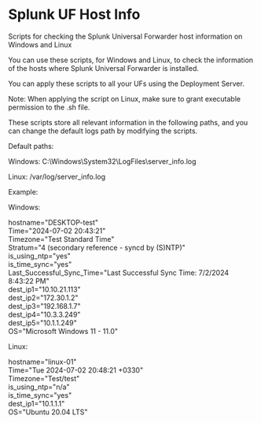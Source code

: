 # Splunk UF Host Info
Scripts for checking the Splunk Universal Forwarder host information on Windows and Linux

You can use these scripts, for Windows and Linux, to check the information of the hosts where Splunk Universal Forwarder is installed.

You can apply these scripts to all your UFs using the Deployment Server.

Note: When applying the script on Linux, make sure to grant executable permission to the .sh file.

These scripts store all relevant information in the following paths, and you can change the default logs path by modifying the scripts.

Default paths:

Windows: C:\Windows\System32\LogFiles\server_info.log 

Linux: /var/log/server_info.log

Example: 

Windows:

hostname="DESKTOP-test"\
Time="2024-07-02 20:43:21"\
Timezone="Test Standard Time"\
Stratum="4 (secondary reference - syncd by (S)NTP)"\
is_using_ntp="yes"\
is_time_sync="yes"\
Last_Successful_Sync_Time="Last Successful Sync Time: 7/2/2024 8:43:22 PM"\
dest_ip1="10.10.21.113"\
dest_ip2="172.30.1.2"\
dest_ip3="192.168.1.7"\
dest_ip4="10.3.3.249"\
dest_ip5="10.1.1.249"\
OS="Microsoft Windows 11 - 11.0"

Linux:

hostname="linux-01"\
Time="Tue 2024-07-02 20:48:21 +0330"\
Timezone="Test/test"\
is_using_ntp="n/a"\
is_time_sync="yes"\
dest_ip1="10.1.1.1"\
OS="Ubuntu 20.04 LTS"


